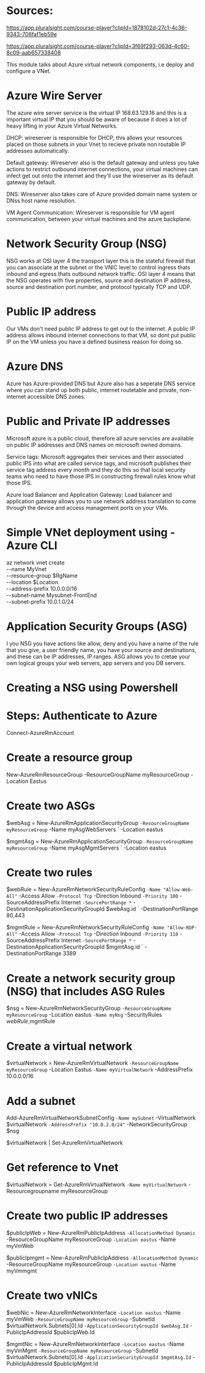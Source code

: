 
# Sources: 

https://app.pluralsight.com/course-player?clipId=1878102d-27c1-4c36-9343-706faf1eb59e

https://app.pluralsight.com/course-player?clipId=3f69f293-063d-4c60-8c09-aab657338408


This module talks about Azure virtual network components, i.e deploy and configure a VNet.


# Azure Wire Server 

The azure wire server service is the virtual IP 168.63.129.16 and this is a important virtual IP that you should be aware of because it does a lot of heavy lifting in your Azure Virtual Networks.

DHCP: wireserver is responsible for DHCP, this allows your resources placed on those subnets in your Vnet to recieve private non routable IP addresses automatically. 

Default gateway: Wireserver also is the default gateway and unless you take actions to restrict outbound internet connections, your virtual machines can infect get out onto the internet and they'll use the wireserver as its default gateway by default. 

DNS: Wireserver also takes care of Azure provided domain name system or DNss host name resolution.

VM Agent Communication: Wireserver is responsible for VM agent communication, between your virtual machines and the azure backplane.

# Network Security Group (NSG)

NSG works at OSI layer 4 the transport layer this is the stateful firewall that you can associate at the subnet or the VNIC level to control ingress thats inbound and egress thats outbound network traffic. OSI layer 4 means that the NSG operates with five properties, source and destination IP address, source and destination port number, and protocol typically TCP and UDP.

# Public IP address

Our VMs don't need public IP address to get out to the internet. A public IP address allows inbound internet connections to that VM, so dont put public IP on the VM unless you have a defined business reason for doing so.

# Azure DNS

Azure has Azure-provided DNS but Azure also has a seperate DNS service where you can stand up both public, internet routetable and private, non-internet accessible DNS zones. 

# Public and Private IP addresses

Microsoft azure is a public cloud, therefore all azure servcies are available on public IP addresses and DNS names on microsoft owned domains. 

Service tags: Microsoft aggregates their services and their associated public IPS into what are called service tags, and microsoft publishes their service tag address every month and they do this so that local security teams who need to have those IPS in constructing firewall rules know what those IPS. 

Azure load Balancer and Application Gateway: Load balancer and application gateway allows you to use network address translation to come through the device and access management ports on your VMs. 

# Simple VNet deployment using - Azure CLI

az network vnet create \
   --name MyVnet \
   --resource-group $RgName \
   --location $Location \
   --address-prefix 10.0.0.0/16 \
   --subnet-name Mysubnet-FrontEnd \
   --subnet-prefix 10.0.1.0/24 

# Application Security Groups (ASG)

I you NSG you have actions like allow, deny and you have a name of the rule that you give, a user friendly name, you have your source and destinations, and these can be IP addresses, IP ranges. ASG allows you to cretae your own logical groups your web servers, app servers and you DB servers. 

# Creating a NSG using Powershell

# Steps: Authenticate to Azure

Connect-AzureRmAccount

# Create a resource group 

New-AzureRmResourceGroup -ResourceGroupName myResourceGroup -Location Eastus

# Create two ASGs

$webAsg = New-AzureRmApplicationSecurityGroup `
   -ResourceGroupName myResourceGroup `
   -Name myAsgWebServers `
   -Location eastus

$mgmtAsg = New-AzureRmApplicationSecurityGroup `
  -ResourceGroupName myResourceGroup `
  -Name myAsgMgmtServers `
  -Location eastus

# Create two rules

$webRule = New-AzureRmNetworkSecurityRuleConfig `
  -Name "Allow-Web-All" `
  -Access Allow `
  -Protocol Tcp `
  -Direction Inbound `
  -Priority 100 `
  -SourceAddressPrefix Internet `
  -SourcePortRange * `
  -DestinationApplicationSecurityGroupId $webAsg.id `
  -DestinationPortRange 80,443

$mgmtRule = New-AzureRmNetworkSecurityRuleConfig `
   -Name "Allow-RDP-All" `
   -Access Allow `
   -Protocol Tcp `
   -Direction Inbound `
   -Priority 110 `
   -SourceAddressPrefix Internet `
   -SourcePortRange * `
   -DestinationApplicationSecurityGroupId $mgmtAsg.id `
   -DestinationPortRange 3389

# Create a network security group (NSG) that includes ASG Rules

$nsg = New-AzureRmNetworkSecurityGroup `
-ResourceGroupName myResourceGroup `
-Location eastus `
-Name myNsg `
-SecurityRules $webRule,$mgmtRule

# Create a virtual network

$virtualNetwork = New-AzureRmVirtualNetwork `
  -ResourceGroupName myResourceGroup `
  -Location Eastus `
  -Name myVirtualNetwork `
  -AddressPrefix 10.0.0.0/16 

# Add a subnet

Add-AzureRmVirtualNetworkSubnetConfig `
 -Name mySubnet `
 -VirtualNetwork $virtualNetwork `
 -AddressPrefix "10.0.2.0/24" `
 -NetworkSecurityGroup $nsg

$virtualNetwork | Set-AzureRmVirtualNetwork

# Get reference to Vnet

$virtualNetwork = Get-AzureRmVirtualNetwork `
  -Name myVirtualNetwork `
  -Resourcegroupname myResourceGroup 

# Create two public IP addresses

$publicIpWeb = New-AzureRmPublicIpAddress `
  -AllocationMethod Dynamic `
  -ResourceGroupName myResourceGroup `
  -Location eastus `
  -Name myVmWeb

$publicIpmgmt = New-AzureRmPublicIpAddress `
  -AllocationMethod Dynamic `
  -ResourceGroupName myResourceGroup `
  -Location eastus `
  -Name myVmmgmt

# Create two vNICs
$webNic = New-AzureRmNetworkInterface `
  -Location eastus `
  -Name myVmWeb `
  -ResourceGroupName myResourceGroup `
  -SubnetId $virtualNetwork.Subnets[0].Id `
  -ApplicationSecurityGroupId $webAsg.Id `
  -PublicIpAddressId $publicIpWeb.Id

$mgmtNic = New-AzureRmNetworkInterface `
  -Location eastus `
  -Name myVmMgmt `
  -ResourceGroupName myResourceGroup `
  -SubnetId $virtualNetwork.Subnets[0].Id `
  -ApplicationSecurityGroupId $mgmtAsg.Id `
  -PublicIpAddressId $publicIpMgmt.Id
